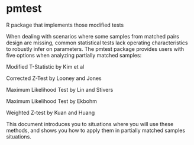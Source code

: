 # pmtest
R package that implements those modified tests

When dealing with scenarios where some samples from matched pairs design are missing, common statistical tests lack operating characteristics to robustly infer on parameters. The pmtest package provides users with five options when analyzing partially matched samples:


Modified T-Statistic by Kim et al

Corrected Z-Test by Looney and Jones

Maximum Likelihood Test by Lin and Stivers

Maximum Likelihood Test by Ekbohm

Weighted Z-test by Kuan and Huang

This document introduces you to situations where you will use these methods, and shows you how to apply them in partially matched samples situations.
